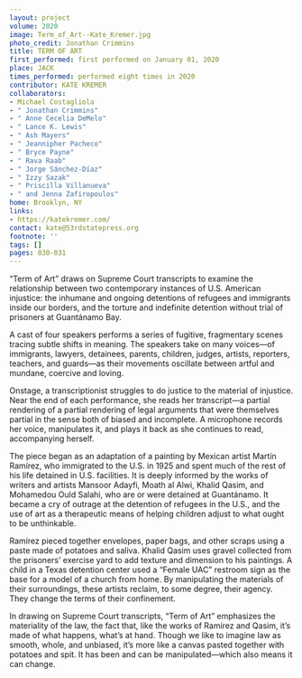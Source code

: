 ```yaml
---
layout: project
volume: 2020
image: Term_of_Art--Kate_Kremer.jpg
photo_credit: Jonathan Crimmins
title: TERM OF ART
first_performed: first performed on January 01, 2020
place: JACK
times_performed: performed eight times in 2020
contributor: KATE KREMER
collaborators:
- Michael Costagliola
- " Jonathan Crimmins"
- " Anne Cecelia DeMelo"
- " Lance K. Lewis"
- " Ash Mayers"
- " Jeannipher Pacheco"
- " Bryce Payne"
- " Rava Raab"
- " Jorge Sánchez-Díaz"
- " Izzy Sazak"
- " Priscilla Villanueva"
- " and Jenna Zafiropoulos"
home: Brooklyn, NY
links:
- https://katekremer.com/
contact: kate@53rdstatepress.org
footnote: ''
tags: []
pages: 030-031
---
```




“Term of Art” draws on Supreme Court transcripts to examine the relationship between two contemporary instances of U.S. American injustice: the inhumane and ongoing detentions of refugees and immigrants inside our borders, and the torture and indefinite detention without trial of prisoners at Guantánamo Bay.

A cast of four speakers performs a series of fugitive, fragmentary scenes tracing subtle shifts in meaning. The speakers take on many voices—of immigrants, lawyers, detainees, parents, children, judges, artists, reporters, teachers, and guards—as their movements oscillate between artful and mundane, coercive and loving.

Onstage, a transcriptionist struggles to do justice to the material of injustice. Near the end of each performance, she reads her transcript—a partial rendering of a partial rendering of legal arguments that were themselves partial in the sense both of biased and incomplete. A microphone records her voice, manipulates it, and plays it back as she continues to read, accompanying herself.

The piece began as an adaptation of a painting by Mexican artist Martín Ramírez, who immigrated to the U.S. in 1925 and spent much of the rest of his life detained in U.S. facilities. It is deeply informed by the works of writers and artists Mansoor Adayfi, Moath al Alwi, Khalid Qasim, and Mohamedou Ould Salahi, who are or were detained at Guantánamo. It became a cry of outrage at the detention of refugees in the U.S., and the use of art as a therapeutic means of helping children adjust to what ought to be unthinkable.

Ramírez pieced together envelopes, paper bags, and other scraps using a paste made of potatoes and saliva. Khalid Qasim uses gravel collected from the prisoners’ exercise yard to add texture and dimension to his paintings. A child in a Texas detention center used a “Female UAC” restroom sign as the base for a model of a church from home. By manipulating the materials of their surroundings, these artists reclaim, to some degree, their agency. They change the terms of their confinement. 

In drawing on Supreme Court transcripts, “Term of Art” emphasizes the materiality of the law, the fact that, like the works of Ramírez and Qasim, it’s made of what happens, what’s at hand. Though we like to imagine law as smooth, whole, and unbiased, it’s more like a canvas pasted together with potatoes and spit. It has been and can be manipulated—which also means it can change.
